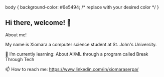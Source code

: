 body {
  background-color: #6e5494; /* replace with your desired color */
}

## Hi there, welcome! 👋
About me!

My name is Xiomara a computer science student at St. John's University.

🌱 I’m currently learning:
About AI/ML through a program called Break Through Tech

📫 How to reach me: https://www.linkedin.com/in/xiomaraserpa/ 
<!--
**Xioma-S/Xioma-S** is a ✨ _special_ ✨ repository because its `README.md` (this file) appears on your GitHub profile.

Here are some ideas to get you started:

- 🔭 I’m currently working on ...
- 🌱 I’m currently learning ...
- 👯 I’m looking to collaborate on ...
- 🤔 I’m looking for help with ...
- 💬 Ask me about ...
- 📫 How to reach me: ...
- 😄 Pronouns: ...
- ⚡ Fun fact: ...
-->
